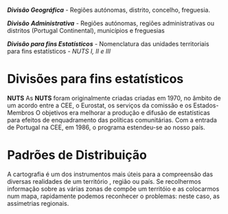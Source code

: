 ***Divisão Geográfica*** - Regiões autónomas, distrito, concelho, freguesia.

***Divisão** **Administrativa*** - Regiões autónomas, regiões administrativas ou distritos (Portugal Continental), municípios e freguesias

***Divisão para fins Estatísticos*** - Nomenclatura das unidades territoriais para fins estatísticos - *NUTS I, II e III*

# **Divisões para fins estatísticos**

**NUTS**
As **NUTS** foram originalmente criadas criadas em 1970, no âmbito de um acordo entre a CEE, o Eurostat, os serviços da comissão  e os Estados-Membros
O objetivos era melhorar a produção e difusão de estatísticas para efeitos de enquadramento das políticas comunitárias. Com a entrada de Portugal na CEE, em 1986, o programa estendeu-se ao nosso país.

# Padrões de Distribuição
A cartografia é um dos instrumentos mais úteis para a compreensão das diversas realidades de um território , região ou país. Se recolhermos informação sobre as várias zonas de compõe um territóio e as colocarmos num mapa, rapidamente podemos reconhecer o problemas: neste caso, as assimetrias regionais.